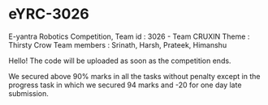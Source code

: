 # eYRC-3026
E-yantra Robotics Competition, Team id : 3026 - Team CRUXIN
Theme : Thirsty Crow
Team members : Srinath, Harsh, Prateek, Himanshu

Hello!
The code will be uploaded as soon as the competition ends.

We secured above 90% marks in all the tasks without penalty except in the progress task in which we secured 94 marks and -20 for one day late submission.
